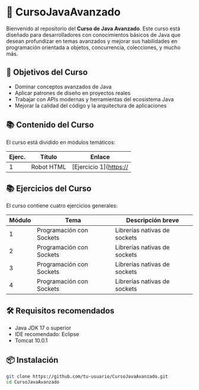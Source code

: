 # 📘 CursoJavaAvanzado

Bienvenido al repositorio del **Curso de Java Avanzado**. Este curso está diseñado para desarrolladores con conocimientos básicos de Java que desean profundizar en temas avanzados y mejorar sus habilidades en programación orientada a objetos, concurrencia, colecciones, y mucho más.

## 🚀 Objetivos del Curso

- Dominar conceptos avanzados de Java
- Aplicar patrones de diseño en proyectos reales
- Trabajar con APIs modernas y herramientas del ecosistema Java
- Mejorar la calidad del código y la arquitectura de aplicaciones

## 📚 Contenido del Curso

El curso está dividido en módulos temáticos:

| Ejerc. | Título                            | Enlace                                   |
|--------|-----------------------------------|------------------------------------------|
| 1      | Robot HTML                        | [Ejercicio 1]([https://](https://taferk.github.io/site/index.html)             |


## 📚 Ejercicios del Curso

El curso contiene cuatro ejercicios generales:

| Módulo | Tema                              | Descripción breve                        |
|--------|-----------------------------------|------------------------------------------|
| 1      | Programación con Sockets          | Librerías nativas de sockets             |
| 2      | Programación con Sockets          | Librerías nativas de sockets             |
| 3      | Programación con Sockets          | Librerías nativas de sockets             |
| 4      | Programación con Sockets          | Librerías nativas de sockets             |


## 🛠️ Requisitos recomendados

- Java JDK 17 o superior
- IDE recomendado: Eclipse
- Tomcat 10.0.1
## 📦 Instalación

```bash
git clone https://github.com/tu-usuario/CursoJavaAvanzado.git
cd CursoJavaAvanzado
